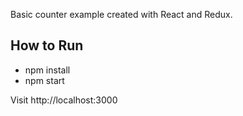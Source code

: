 Basic counter example created with React and Redux.

## How to Run
* npm install
* npm start

Visit http://localhost:3000

